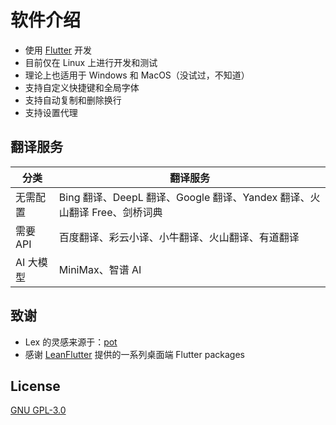 # 软件介绍

- 使用 [Flutter](https://flutter.dev) 开发
- 目前仅在 Linux 上进行开发和测试
- 理论上也适用于 Windows 和 MacOS（没试过，不知道）
- 支持自定义快捷键和全局字体
- 支持自动复制和删除换行
- 支持设置代理

## 翻译服务

| 分类      | 翻译服务                                                                 |
| --------- | ------------------------------------------------------------------------ |
| 无需配置  | Bing 翻译、DeepL 翻译、Google 翻译、Yandex 翻译、火山翻译 Free、剑桥词典 |
| 需要 API  | 百度翻译、彩云小译、小牛翻译、火山翻译、有道翻译                         |
| AI 大模型 | MiniMax、智谱 AI                                                         |

## 致谢

- Lex 的灵感来源于：[pot](https://github.com/pot-app/pot-desktop)
- 感谢 [LeanFlutter](https://github.com/leanflutter) 提供的一系列桌面端 Flutter packages

## License

[GNU GPL-3.0](https://github.com/gvenusleo/lex-app/blob/main/LICENSE)
